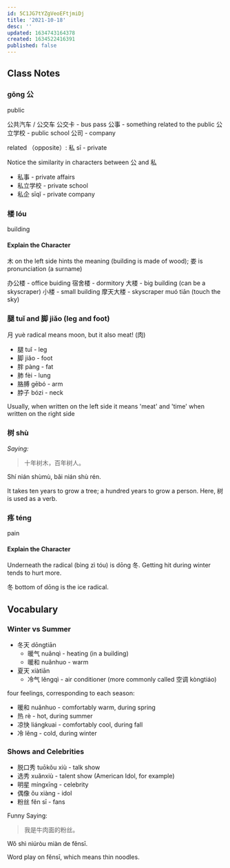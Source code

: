 ```yaml
---
id: 5C1JG7tYZgVeoEFtjmiDj
title: '2021-10-18'
desc: ''
updated: 1634743164378
created: 1634522416391
published: false
---
```


## Class Notes

### gōng 公

public

公共汽车 / 公交车
公交卡 - bus pass
公事 - something related to the public
公立学校 - public school
公司 - company 

related （opposite）:
私 sī - private

Notice the similarity in characters between 公 and 私

- 私事 - private affairs
- 私立学校 - private school
- 私企 sīqǐ - private company

### 楼 lóu

building

#### Explain the Character

木 on the left side hints the meaning (building is made of wood); 娄 is pronunciation (a surname)

办公楼 - office buiding
宿舍楼 - dormitory
大楼 - big building (can be a skyscraper)
小楼 - small building
摩天大楼 - skyscraper muó tiān (touch the sky)

### 腿 tuǐ and 脚 jiǎo (leg and foot)

月 yuè radical means moon, but it also meat! (肉)

- 腿 tuǐ - leg
- 脚 jiǎo - foot
- 胖 pàng - fat
- 肺 fèi - lung
- 胳膊 gēbó - arm
- 脖子 bózi - neck

Usually, when written on the left side it means 'meat' and 'time' when written on the right side 

### 树 shù

_Saying:_

> 十年树木，百年树人。

Shí nián shùmù, bǎi nián shù rén.

It takes ten years to grow a tree; a hundred years to grow a person. Here, 树 is used as a verb.

### 疼 téng

pain

#### Explain the Character

Underneath the radical (bìng zì tóu) is dōng 冬. Getting hit during winter tends to hurt more.  

冬 bottom of dōng is the ice radical.

## Vocabulary

### Winter vs Summer

- 冬天 dōngtiān
    - 暖气 nuǎnqì - heating (in a building)
    - 暖和 nuǎnhuo - warm
- 夏天 xiàtiān
    - 冷气 lěngqì - air conditioner (more commonly called 空调 kòngtiáo)

four feelings, corresponding to each season:
- 暖和 nuǎnhuo - comfortably warm, during spring
- 热 rè - hot, during summer
- 凉快 liángkuai - comfortably cool, during fall
- 冷 lěng - cold, during winter

### Shows and Celebrities 

- 脱口秀 tuōkǒu xiù - talk show
- 选秀 xuǎnxiù - talent show (American Idol, for example)
- 明星 míngxīng - celebrity
- 偶像 ǒu xiàng - idol
- 粉丝 fěn sī - fans

Funny Saying:

> 我是牛肉面的粉丝。

Wǒ shì niúròu miàn de fěnsī. 

Word play on fěnsī, which means thin noodles.

